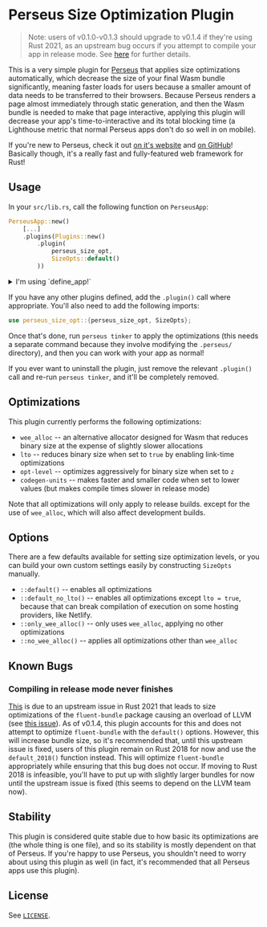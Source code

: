 # Perseus Size Optimization Plugin

> Note: users of v0.1.0-v0.1.3 should upgrade to v0.1.4 if they're using Rust 2021, as an upstream bug occurs if you attempt to compile your app in release mode. See [here](#compiling-in-release-mode-never-finishes) for further details.

This is a very simple plugin for [Perseus](https://arctic-hen7.github.io/perseus) that applies size optimizations automatically, which
decrease the size of your final Wasm bundle significantly, meaning faster loads for users because a smaller amount of data needs to be
transferred to their browsers. Because Perseus renders a page almost immediately through static generation, and then the Wasm bundle is
needed to make that page interactive, applying this plugin will decrease your app's time-to-interactive and its total blocking time
(a Lighthouse metric that normal Perseus apps don't do so well in on mobile).

If you're new to Perseus, check it out [on it's website](https://arctic-hen7.github.io/perseus) and [on GitHub](https://github.com/arctic-hen7/perseus)! Basically though, it's a really fast and fully-featured web framework for Rust!

## Usage

In your `src/lib.rs`, call the following function on `PerseusApp`:

``` rust
PerseusApp::new()
    [...]
    .plugins(Plugins::new()
        .plugin(
            perseus_size_opt,
            SizeOpts::default()
        ))
```

<details>
<summary>I'm using `define_app!`</summary>

If you're still using `define_app!` from v0.3.3, you should upgrade to using `PerseusApp` soon, but you can still use this plugin by adding the following to the bottom of the `define_app!` call:

```rust
plugins: Plugins::new().plugin(perseus_size_opt, SizeOpts::default())
```

</details>

If you have any other plugins defined, add the `.plugin()` call where appropriate. You'll also need to add the following imports:

```rust
use perseus_size_opt::{perseus_size_opt, SizeOpts};
```

Once that's done, run `perseus tinker` to apply the optimizations (this needs a separate command because they involve modifying the `.perseus/` directory), and then you can work with your app as normal!

If you ever want to uninstall the plugin, just remove the relevant `.plugin()` call and re-run `perseus tinker`, and it'll be completely removed.

## Optimizations

This plugin currently performs the following optimizations:

- `wee_alloc` -- an alternative allocator designed for Wasm that reduces binary size at the expense of slightly slower allocations
- `lto` -- reduces binary size when set to `true` by enabling link-time optimizations
- `opt-level` -- optimizes aggressively for binary size when set to `z`
- `codegen-units` -- makes faster and smaller code when set to lower values (but makes compile times slower in release mode)

Note that all optimizations will only apply to release builds. except for the use of `wee_alloc`, which will also affect development builds.

## Options

There are a few defaults available for setting size optimization levels, or you can build your own custom settings easily by constructing
`SizeOpts` manually.

- `::default()` -- enables all optimizations
- `::default_no_lto()` -- enables all optimizations except `lto = true`, because that can break compilation of execution on some hosting providers, like Netlify.
- `::only_wee_alloc()` -- only uses `wee_alloc`, applying no other optimizations
- `::no_wee_alloc()` -- applies all optimizations other than `wee_alloc`

## Known Bugs

### Compiling in release mode never finishes

[This](https://github.com/arctic-hen7/perseus/issues/83) is due to an upstream issue in Rust 2021 that leads to size optimizations of the `fluent-bundle` package causing an overload of LLVM (see [this issue](https://github.com/rust-lang/rust/issues/91011)). As of v0.1.4, this plugin accounts for this and does not attempt to optimize `fluent-bundle` with the `default()` options. However, this will increase bundle size, so it's recommended that, until this upstream issue is fixed, users of this plugin remain on Rust 2018 for now and use the `default_2018()` function instead. This will optimize `fluent-bundle` appropriately while ensuring that this bug does not occur. If moving to Rust 2018 is infeasible, you'll have to put up with slightly larger bundles for now until the upstream issue is fixed (this seems to depend on the LLVM team now).

## Stability

This plugin is considered quite stable due to how basic its optimizations are (the whole thing is one file), and so its stability is mostly dependent on that of Perseus. If you're happy to use Perseus, you shouldn't need to worry about using this plugin as well (in fact, it's recommended that all Perseus apps use this plugin).

## License

See [`LICENSE`](./LICENSE).
